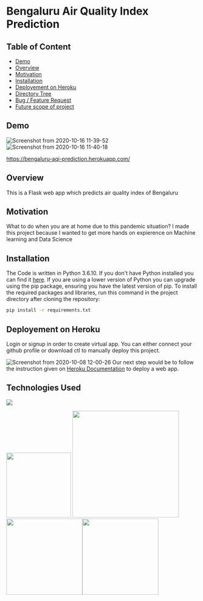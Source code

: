 # Bengaluru Air Quality Index Prediction

## Table of Content
  * [Demo](#demo)
  * [Overview](#overview)
  * [Motivation](#motivation)
  * [Installation](#installation)
  * [Deployement on Heroku](#deployement-on-heroku)
  * [Directory Tree](#directory-tree)
  * [Bug / Feature Request](#bug---feature-request)
  * [Future scope of project](#future-scope)

## Demo
![Screenshot from 2020-10-16 11-39-52](https://user-images.githubusercontent.com/68215691/96219458-7f50ff80-0fa4-11eb-958b-1565c6087dbc.png)
![Screenshot from 2020-10-16 11-40-18](https://user-images.githubusercontent.com/68215691/96219498-968fed00-0fa4-11eb-8717-04be175e2045.png)

https://bengaluru-aqi-prediction.herokuapp.com/

## Overview
This is a Flask web app which predicts air quality index of Bengaluru

## Motivation
What to do when you are at home due to this pandemic situation? I made this project because I wanted to get more hands on expierence on Machine learning and Data Science

## Installation
The Code is written in Python 3.6.10. If you don't have Python installed you can find it [here](https://www.python.org/downloads/). If you are using a lower version of Python you can upgrade using the pip package, ensuring you have the latest version of pip. To install the required packages and libraries, run this command in the project directory after cloning the repository:
```bash
pip install -r requirements.txt
```
## Deployement on Heroku
Login or signup in order to create virtual app. You can either connect your github profile or download ctl to manually deploy this project.

![Screenshot from 2020-10-08 12-00-26](https://user-images.githubusercontent.com/68215691/95425552-147b4500-0962-11eb-9683-6fe25996e7e0.png)
Our next step would be to follow the instruction given on [Heroku Documentation](https://devcenter.heroku.com/articles/getting-started-with-python) to deploy a web app.

## Technologies Used
![](https://forthebadge.com/images/badges/made-with-python.svg)

[<img target="_blank" src="https://flask.palletsprojects.com/en/1.1.x/_images/flask-logo.png" width=170>](https://flask.palletsprojects.com/en/1.1.x/) [<img target="_blank" src="https://number1.co.za/wp-content/uploads/2017/10/gunicorn_logo-300x85.png" width=280>](https://gunicorn.org) [<img target="_blank" src="https://scikit-learn.org/stable/_static/scikit-learn-logo-small.png" width=200>](https://scikit-learn.org/stable/)[<img target="_blank" src="https://matplotlib.org/_static/logo2_compressed.svg" width=200>](https://matplotlib.org/)
